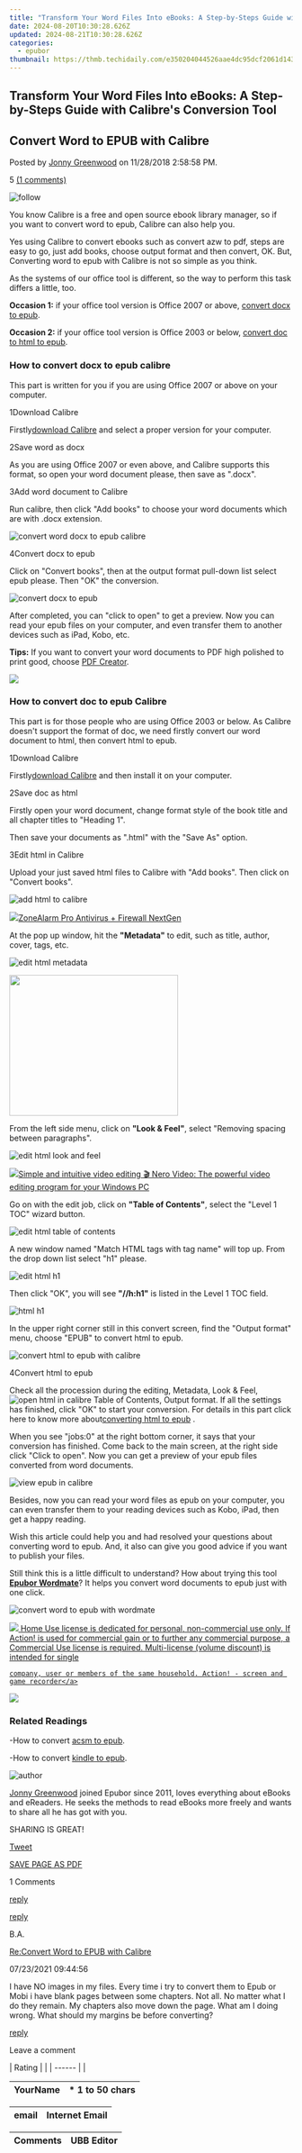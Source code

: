 ```yaml
---
title: "Transform Your Word Files Into eBooks: A Step-by-Steps Guide with Calibre's Conversion Tool"
date: 2024-08-20T10:30:28.626Z
updated: 2024-08-21T10:30:28.626Z
categories:
  - epubor
thumbnail: https://thmb.techidaily.com/e350204044526aae4dc95dcf2061d143539918222d877d21899914ec625ed9d1.jpg
---
```


## Transform Your Word Files Into eBooks: A Step-by-Steps Guide with Calibre's Conversion Tool

## Convert Word to EPUB with Calibre

Posted by [Jonny Greenwood](https://plus.google.com/u/0/+JonnyGreenwood999) on 11/28/2018 2:58:58 PM.

5 [(1 comments)](http://www.epubor.com/#comment-area) 



![follow](http://www.epubor.com/images/follow.png)

You know Calibre is a free and open source ebook library manager, so if you want to convert word to epub, Calibre can also help you.

Yes using Calibre to convert ebooks such as convert azw to pdf, steps are easy to go, just add books, choose output format and then convert, OK. But, Converting word to epub with Calibre is not so simple as you think.

As the systems of our office tool is different, so the way to perform this task differs a little, too.

**Occasion 1:** if your office tool version is Office 2007 or above, [convert docx to epub](https://tools.techidaily.com/epubor/products/).

**Occasion 2:** if your office tool version is Office 2003 or below, [convert doc to html to epub](https://tools.techidaily.com/epubor/products/).

### How to convert docx to epub calibre

This part is written for you if you are using Office 2007 or above on your computer.

1Download Calibre

Firstly[download Calibre](http://calibre-ebook.com/download) and select a proper version for your computer. 

2Save word as docx

As you are using Office 2007 or even above, and Calibre supports this format, so open your word document please, then save as ".docx".

3Add word document to Calibre

Run calibre, then click "Add books" to choose your word documents which are with .docx extension.

![convert word docx to epub calibre](http://www.epubor.com/images/uppic/docx2epub.jpg)

4Convert docx to epub

Click on "Convert books", then at the output format pull-down list select epub please. Then "OK" the conversion.

![convert docx to epub](http://www.epubor.com/images/uppic/convert-docx-to-epub.jpg)

After completed, you can "click to open" to get a preview. Now you can read your epub files on your computer, and even transfer them to another devices such as iPad, Kobo, etc.

**Tips:** If you want to convert your word documents to PDF high polished to print good, choose [PDF Creator](https://tools.techidaily.com/epubor/products/).  

<!-- affiliate ads begin -->
<a href="https://secure.2checkout.com/order/checkout.php?PRODS=33729450&QTY=1&AFFILIATE=108875&CART=1"><img src="https://secure.avangate.com/images/merchant/7f687767ccf20fcea1c9dc4a5adc2326/Digisigner_banner_728_x_90_color_version.png" border="0"></a>
<!-- affiliate ads end -->
### How to convert doc to epub Calibre

This part is for those people who are using Office 2003 or below. As Calibre doesn't support the format of doc, we need firstly convert our word document to html, then convert html to epub.

1Download Calibre

Firstly[download Calibre](http://calibre-ebook.com/download) and then install it on your computer.

2Save doc as html

Firstly open your word document, change format style of the book title and all chapter titles to "Heading 1".

Then save your documents as ".html" with the "Save As" option.

3Edit html in Calibre

Upload your just saved html files to Calibre with "Add books". Then click on "Convert books".

![add html to calibre](http://www.epubor.com/images/uppic/html-to-calibre.jpg)

<!-- affiliate ads begin -->
<a href="https://estore.zonealarm.com/order/checkout.php?PRODS=38658749&QTY=1&AFFILIATE=108875&CART=1"><img src="https://sc1.checkpoint.com/sc1/za/images/boxes/pa_500.png" border="0">ZoneAlarm Pro Antivirus + Firewall NextGen</a>
<!-- affiliate ads end -->
At the pop up window, hit the **"Metadata"** to edit, such as title, author, cover, tags, etc.

![edit html metadata](http://www.epubor.com/images/uppic/edit-html-metadata.jpg)

<!-- affiliate ads begin -->
<a href="https://boody-eco-wear.pxf.io/c/5597632/1567905/13846" target="_top" id="1567905"><img src="//a.impactradius-go.com/display-ad/13846-1567905" border="0" alt="" width="300" height="250"/></a><img height="0" width="0" src="https://imp.pxf.io/i/5597632/1567905/13846" style="position:absolute;visibility:hidden;" border="0" />
<!-- affiliate ads end -->
From the left side menu, click on **"Look & Feel"**, select "Removing spacing between paragraphs".

![edit html look and feel](http://www.epubor.com/images/uppic/edit-html-look-and-feel.jpg)

<!-- affiliate ads begin -->
<a href="https://store.nero.com/order/checkout.php?PRODS=42296685&QTY=1&AFFILIATE=108875&CART=1"><img src="http://cdnwww.nero.com/nero-com-wAssets/img/banners/2022/video-pp/ScreenshotSlider/Nero-Video-Advanced-editing.JPG" border="0">Simple and intuitive video editing
🎬 Nero Video:
The powerful video editing program for your Windows PC</a>
<!-- affiliate ads end -->
Go on with the edit job, click on **"Table of Contents"**, select the "Level 1 TOC" wizard button.

![edit html table of contents](http://www.epubor.com/images/uppic/edit-html-table-of-contents.jpg)

A new window named "Match HTML tags with tag name" will top up. From the drop down list select "h1" please.

![edit html h1](http://www.epubor.com/images/uppic/edit-html-h1.jpg)

Then click "OK", you will see **"//h:h1"** is listed in the Level 1 TOC field.

![html h1](http://www.epubor.com/images/uppic/html-h1.jpg)

In the upper right corner still in this convert screen, find the "Output format" menu, choose "EPUB" to convert html to epub.

![convert html to epub with calibre](http://www.epubor.com/images/uppic/convert-html-to-epub-with-calibre.jpg)

4Convert html to epub

Check all the procession during the editing, Metadata, Look & Feel,![open html in calibre](http://www.epubor.com/images/uppic/open-epub.jpg) Table of Contents, Output format. If all the settings has finished, click "OK" to start your conversion. For details in this part click here to know more about[converting html to epub](https://tools.techidaily.com/epubor/products/) .

 When you see "jobs:0" at the right bottom corner, it says that your conversion has finished. Come back to the main screen, at the right side click "Click to open". Now you can get a preview of your epub files converted from word documents.

![view epub in calibre](http://www.epubor.com/images/uppic/view-epub.jpg)

Besides, now you can read your word files as epub on your computer, you can even transfer them to your reading devices such as Kobo, iPad, then get a happy reading.

Wish this article could help you and had resolved your questions about converting word to epub. And, it also can give you good advice if you want to publish your files.

Still think this is a little difficult to understand? How about trying this tool [**Epubor Wordmate**](https://tools.techidaily.com/epubor/ebook-editor/)? It helps you convert word documents to epub just with one click.

![convert word to epub with wordmate](https://epubor.com/images/uppic/conver-word-to-epub-with-wordmate.jpg)

<!-- affiliate ads begin -->
<a href="https://checkout.mirillis.com/order/checkout.php?PRODS=4704640&QTY=1&AFFILIATE=108875&CART=1"> <img src="https://secure.avangate.com/images/merchant/547a5a56d43f6d40f9a6a2f76501d013/products/1_mirillis_action_boxshot_store_1x.jpg" border="0">
	Home Use license is dedicated for personal, non-commercial use only. 
	If Action! is used for commercial gain or to further any commercial purpose, 
	a Commercial Use license is required. Multi-license (volume discount) is intended for single 
 
	company, user or members of the same household. Action! - screen and game recorder</a>
<!-- affiliate ads end -->
<!-- affiliate ads begin -->
<a href="https://shop.systoolsgroup.com/affiliate.php?ACCOUNT=SYSTOOBY&AFFILIATE=108875&PATH=https%3A%2F%2Fwww.systoolsgroup.com%3FAFFILIATE%3D108875%26RESOURCE%3DSysTools%2BOST%2BRecovery"><img src="https://www.systoolsgroup.com/box/ost-recovery.png" border="0"></a>
<!-- affiliate ads end -->
### Related Readings

\-How to convert [acsm to epub](https://tools.techidaily.com/epubor/products/).

\-How to convert [kindle to epub](https://tools.techidaily.com/epubor/products/).

![author](http://www.epubor.com/images/uppic/jonny.png)

[Jonny Greenwood](https://plus.google.com/u/0/+JonnyGreenwood999) joined Epubor since 2011, loves everything about eBooks and eReaders. He seeks the methods to read eBooks more freely and wants to share all he has got with you.

SHARING IS GREAT!

[Tweet](https://twitter.com/share) 

[SAVE PAGE AS PDF](https://tools.techidaily.com/epubor/products/) 



1 Comments

[reply](https://tools.techidaily.com/epubor/products/) 

[reply](https://tools.techidaily.com/epubor/products/) 

B.A.

[Re:Convert Word to EPUB with Calibre](https://tools.techidaily.com/epubor/products/)

07/23/2021 09:44:56

I have NO images in my files. Every time i try to convert them to Epub or Mobi i have blank pages between some chapters. Not all. No matter what I do they remain. My chapters also move down the page. What am I doing wrong. What should my margins be before converting?

[reply](https://tools.techidaily.com/epubor/products/) 

Leave a comment

| Rating |  |
| ------ |  |

| YourName | \*  1 to 50 chars |
| -------- | ----------------- |

| email | Internet Email |
| ----- | -------------- |

| Comments | UBB Editor |
| -------- | ---------- |

<ins class="adsbygoogle"
     style="display:block"
     data-ad-format="autorelaxed"
     data-ad-client="ca-pub-7571918770474297"
     data-ad-slot="1223367746"></ins>



<ins class="adsbygoogle"
     style="display:block"
     data-ad-client="ca-pub-7571918770474297"
     data-ad-slot="8358498916"
     data-ad-format="auto"
     data-full-width-responsive="true"></ins>



